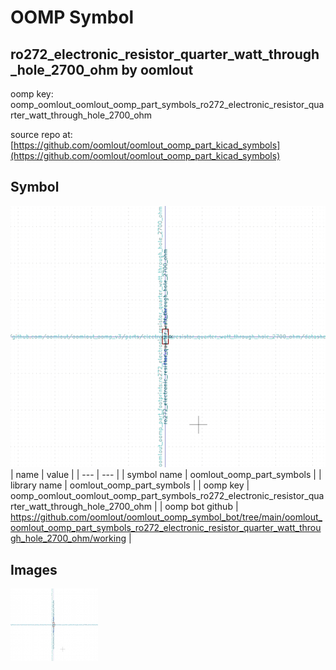 # OOMP Symbol  
## ro272_electronic_resistor_quarter_watt_through_hole_2700_ohm  by oomlout  
  
oomp key: oomp_oomlout_oomlout_oomp_part_symbols_ro272_electronic_resistor_quarter_watt_through_hole_2700_ohm  
  
source repo at: [https://github.com/oomlout/oomlout_oomp_part_kicad_symbols](https://github.com/oomlout/oomlout_oomp_part_kicad_symbols)  
## Symbol  
  
[![working.png](working_600.png)](working.png)  
| name | value | 
| --- | --- | 
| symbol name | oomlout_oomp_part_symbols | 
| library name | oomlout_oomp_part_symbols | 
| oomp key | oomp_oomlout_oomlout_oomp_part_symbols_ro272_electronic_resistor_quarter_watt_through_hole_2700_ohm | 
| oomp bot github | https://github.com/oomlout/oomlout_oomp_symbol_bot/tree/main/oomlout_oomlout_oomp_part_symbols_ro272_electronic_resistor_quarter_watt_through_hole_2700_ohm/working | 
## Images  
  
[![working.png](working_140.png)](working.png)  
